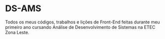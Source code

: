 # DS-AMS
Todos os meus códigos, trabalhos e lições de Front-End feitas durante meu primeiro ano cursando Análise de Desenvolvimento de Sistemas na ETEC Zona Leste.
